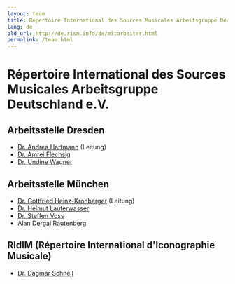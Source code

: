 ```yaml
---
layout: team
title: Répertoire International des Sources Musicales Arbeitsgruppe Deutschland e.V.Arbeitsstelle DresdenArbeitsstelle MünchenRIdIM (Répertoire International d'Iconographie Musicale)
lang: de
old_url: http://de.rism.info/de/mitarbeiter.html
permalink: /team.html
---
```



# Répertoire International des Sources Musicales Arbeitsgruppe Deutschland e.V.

## Arbeitsstelle Dresden
- [Dr. Andrea Hartmann](team/dr-andrea-hartmann.html "Opens internal link in current window") (Leitung)
- [Dr. Amrei Flechsig](team/dr-amrei-flechsig.html "Opens internal link in current window")
- [Dr. Undine Wagner](team/dr-undine-wagner.html "Opens internal link in current window")

## Arbeitsstelle München
- [Dr. Gottfried Heinz-Kronberger](team/dr-gottfried-heinz-kronberger.html "Opens internal link in current window") (Leitung)
- [Dr. Helmut Lauterwasser](team/dr-helmut-lauterwasser.html#c2982 "Opens internal link in current window")
- [Dr. Steffen Voss](team/dr-steffen-voss.html#c3002 "Opens internal link in current window")
- [Alan Dergal Rautenberg](mailto:alan.dergal-rautenberg@sbb.spk-berlin.de "Opens window for sending email")

## RIdIM (Répertoire International d'Iconographie Musicale)
- [Dr. Dagmar Schnell](team/dr-dagmar-schnell.html#c3077 "Opens internal link in current window")

